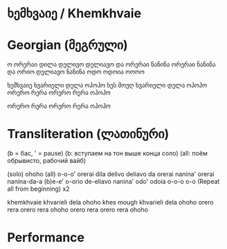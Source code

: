 # ხემხვაიე / Khemkhvaie

# Georgian (მეგრული)

ო
ორერაი დილა დელივო დელიავო და
ორერაი ნანინა ორერაი ნანინა და
ორიო დელიავო ნანინა
ოდო ოდოია ოოოო

ხემხვაიე ხვარიელი
დელა ოჰოჰო
ხეს მოუღ ხვარიელი
დელა ოჰოჰო
ორერო რერა ორერო რერა
ოჰოჰო

ორერო რერა ორერო რერა
ოჰოჰო

# Transliteration (ლათინური)

(b = бас, ' = pause)
(b: вступаем на тон выше конца соло)
(all: поём обрывисто, рабочий вайб)

(solo) ohoho
(all) o-o-o'
orerai dila delivo deliavo da
orerai nanina' orerai nanina-da-a (b)e-e'
o-orio de-eliavo nanina'
odo' odoia o-o-o o-o
(Repeat all from beginning) x2

khemkhvaie khvarieli
dela ohoho
khes mough khvarieli 
dela ohoho
orero rera orero rera 
ohoho
orero rera orero rera 
ohoho

# Performance
